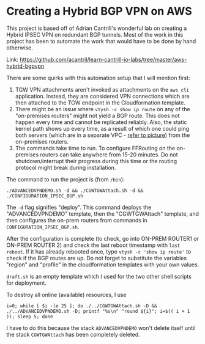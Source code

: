 # Creating a Hybrid BGP VPN on AWS

This project is based off of Adrian Cantrill's wonderful lab on creating a Hybrid IPSEC VPN on redundant BGP tunnels. Most of the work in this project has been to automate the work that would have to be done by hand otherwise.

Link: https://github.com/acantril/learn-cantrill-io-labs/tree/master/aws-hybrid-bgpvpn

There are some quirks with this automation setup that I will mention first:
1. TGW VPN attachments aren't invoked as attachments on the `aws cli` application. Instead, they are considered VPN connections which are then attached to the TGW endpoint in the Cloudformation template.
2. There might be an issue where `vtysh -c show ip route` on any of the "on-premises routers" might not yield a BGP route. This does not happen every time and cannot be replicated reliably. Also, the static kernel path shows up every time, as a result of which one could ping both servers (which are in a separate VPC - [refer to picture](https://raw.githubusercontent.com/acantril/learn-cantrill-io-labs/master/aws-hybrid-bgpvpn/02_INSTRUCTIONS/STAGE4%20-%20FINAL%20BGP%20Architecture.png)) from the on-premises routers.
3. The commands take time to run. To configure FFRouting on the on-premises routers can take anywhere from 15-20 minutes. Do not shutdown/interrupt their progress during this time or the routing protocol might break during installation.

The command to run the project is (from `/bin`): 
```
./ADVANCEDVPNDEMO.sh -d && ./CGWTGWAttach.sh -d && ./CONFIGURATION_IPSEC_BGP.sh
```
The `-d` flag signifies "deploy". This command deploys the "ADVANCEDVPNDEMO" template, then the "CGWTGWAttach" template, and then configures the on-prem routers from commands in `CONFIGURATION_IPSEC_BGP.sh`.

After the configuration is complete (to check, go into ON-PREM ROUTER1 or ON-PREM ROUTER 2) and check the last reboot timestamp with `last reboot`. If it has already rebooted once, type `vtysh -c 'show ip route'` to check if the BGP routes are up. Do not forget to substitute the variables "region" and "profile" in the cloudformation templates with your own values.

`draft.sh` is an empty template which I used for the two other shell scripts for deployment.

To destroy all online (available) resources, I use
```
i=0; while [ $i -le 25 ]; do ./../CGWTGWAttach.sh -D && ./../ADVANCEDVPNDEMO.sh -D; printf "%s\n" "round ${i}"; i=$(( i + 1 )); sleep 5; done
```
I have to do this because the stack `ADVANCEDVPNDEMO` won't delete itself until the stack `CGWTGWAttach` has been completely deleted.
